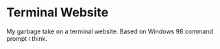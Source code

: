 # Terminal Website

My garbage take on a terminal website. Based on Windows 98 command prompt i think. 